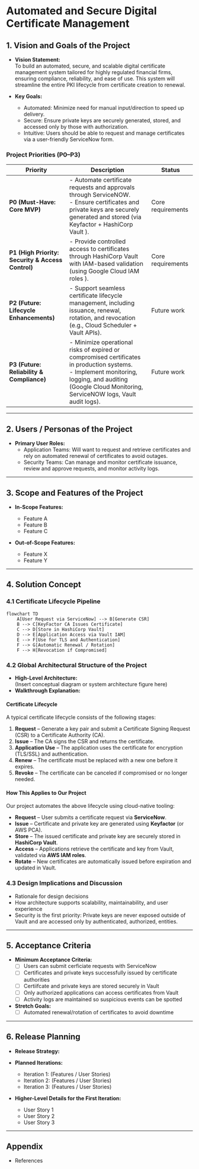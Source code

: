 # Automated and Secure Digital Certificate Management


## 1. Vision and Goals of the Project
- **Vision Statement:**  
  To build an automated, secure, and scalable digital certificate management system tailored for highly regulated financial firms, ensuring compliance, reliability, and ease of use. This system will streamline the entire PKI lifecycle from certificate creation to renewal.

- **Key Goals:**  
  - Automated: Minimize need for manual input/direction to speed up delivery.  
  - Secure: Ensure private keys are securely generated, stored, and accessed only by those with authorization.
  - Intuitive: Users should be able to request and manage certificates via a user-friendly ServiceNow form.

### Project Priorities (P0–P3)

| Priority | Description | Status |
|----------|-------------|--------|
| **P0 (Must-Have: Core MVP)** | - Automate certificate requests and approvals through ServiceNOW.<br>- Ensure certificates and private keys are securely generated and stored (via Keyfactor + HashiCorp Vault ). | Core requirements |
| **P1 (High Priority: Security & Access Control)** | - Provide controlled access to certificates through HashiCorp Vault with IAM-based validation (using Google Cloud IAM roles ). | Core requirements |
| **P2 (Future: Lifecycle Enhancements)** | - Support seamless certificate lifecycle management, including issuance, renewal, rotation, and revocation (e.g., Cloud Scheduler + Vault APIs). | Future work |
| **P3 (Future: Reliability & Compliance)** | - Minimize operational risks of expired or compromised certificates in production systems.<br>- Implement monitoring, logging, and auditing (Google Cloud Monitoring, ServiceNOW logs, Vault audit logs). | Future work |
---

## 2. Users / Personas of the Project
- **Primary User Roles:**  
  - Application Teams: Will want to request and retrieve certificates and rely on automated renewal of certificates to avoid outages.  
  - Security Teams: Can manage and monitor certificate issuance, review and approve requests, and monitor activity logs. 


---

## 3. Scope and Features of the Project
- **In-Scope Features:**  
  - Feature A  
  - Feature B  
  - Feature C  

- **Out-of-Scope Features:**  
  - Feature X  
  - Feature Y  



---

## 4. Solution Concept

### 4.1 Certificate Lifecycle Pipeline
```mermaid
flowchart TD
    A[User Request via ServiceNow] --> B[Generate CSR]
    B --> C[KeyFactor CA Issues Certificate]
    C --> D[Store in HashiCorp Vault]
    D --> E[Application Access via Vault IAM]
    E --> F[Use for TLS and Authentication]
    F --> G[Automatic Renewal / Rotation]
    F --> H[Revocation if Compromised]
```

### 4.2 Global Architectural Structure of the Project
- **High-Level Architecture:**  
  (Insert conceptual diagram or system architecture figure here)  
- **Walkthrough Explanation:**  
#### Certificate Lifecycle

A typical certificate lifecycle consists of the following stages:

1. **Request** – Generate a key pair and submit a Certificate Signing Request (CSR) to a Certificate Authority (CA).  
2. **Issue** – The CA signs the CSR and returns the certificate.  
3. **Application Use** – The application uses the certificate for encryption (TLS/SSL) and authentication.  
4. **Renew** – The certificate must be replaced with a new one before it expires.  
5. **Revoke** – The certificate can be canceled if compromised or no longer needed.

#### How This Applies to Our Project

Our project automates the above lifecycle using cloud-native tooling:

- **Request** – User submits a certificate request via **ServiceNow**.  
- **Issue** – Certificate and private key are generated using **Keyfactor** (or AWS PCA).  
- **Store** – The issued certificate and private key are securely stored in **HashiCorp Vault**.  
- **Access** – Applications retrieve the certificate and key from Vault, validated via **AWS IAM roles**.  
- **Rotate** – New certificates are automatically issued before expiration and updated in Vault.



### 4.3 Design Implications and Discussion
- Rationale for design decisions  
- How architecture supports scalability, maintainability, and user experience
- Security is the first priority: Private keys are never exposed outside of Vault and are accessed only by authenticated, authorized, entities.

---

## 5. Acceptance Criteria
- **Minimum Acceptance Criteria:**  
  - [ ] Users can submit cerficiate requests with ServiceNow
  - [ ] Certificates and private keys successfully issued by certificate authorities
  - [ ] Certiifcate and private keys are stored securely in Vault
  - [ ] Only authorized applications can access certificates from Vault
  - [ ] Activity logs are maintained so suspicious events can be spotted
- **Stretch Goals:**  
  - [ ] Automated renewal/rotation of certificates to avoid downtime

---

## 6. Release Planning
- **Release Strategy:**  

- **Planned Iterations:**  
  - Iteration 1: (Features / User Stories)  
  - Iteration 2: (Features / User Stories)  
  - Iteration 3: (Features / User Stories)  

- **Higher-Level Details for the First Iteration:**  
  - User Story 1  
  - User Story 2  
  - User Story 3  

---

## Appendix 
- References  
